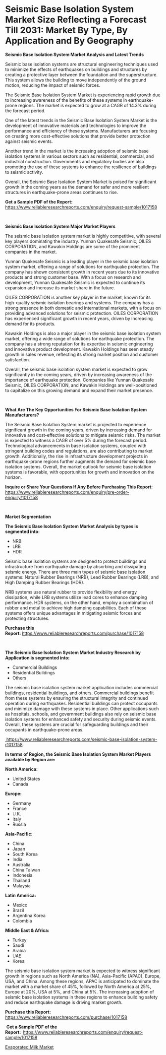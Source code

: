 <p><h1>Seismic Base Isolation System Market Size Reflecting a Forecast Till 2031: Market By Type, By Application and By Geography</h1></p><p><strong>Seismic Base Isolation System Market Analysis and Latest Trends</strong></p>
<p><p>Seismic base isolation systems are structural engineering techniques used to minimize the effects of earthquakes on buildings and structures by creating a protective layer between the foundation and the superstructure. This system allows the building to move independently of the ground motion, reducing the impact of seismic forces.</p><p>The Seismic Base Isolation System Market is experiencing rapid growth due to increasing awareness of the benefits of these systems in earthquake-prone regions. The market is expected to grow at a CAGR of 14.3% during the forecast period.</p><p>One of the latest trends in the Seismic Base Isolation System Market is the development of innovative materials and technologies to improve the performance and efficiency of these systems. Manufacturers are focusing on creating more cost-effective solutions that provide better protection against seismic events.</p><p>Another trend in the market is the increasing adoption of seismic base isolation systems in various sectors such as residential, commercial, and industrial construction. Governments and regulatory bodies are also promoting the use of these systems to enhance the resilience of buildings to seismic activity.</p><p>Overall, the Seismic Base Isolation System Market is poised for significant growth in the coming years as the demand for safer and more resilient structures in earthquake-prone areas continues to rise.</p></p>
<p><strong>Get a Sample PDF of the Report:&nbsp;</strong> <a href="https://www.reliableresearchreports.com/enquiry/request-sample/1017158">https://www.reliableresearchreports.com/enquiry/request-sample/1017158</a></p>
<p>&nbsp;</p>
<p><strong>Seismic Base Isolation System Major Market Players</strong></p>
<p><p>The seismic base isolation system market is highly competitive, with several key players dominating the industry. Yunnan Quakesafe Seismic, OILES CORPORATION, and Kawakin Holdings are some of the prominent companies in the market.</p><p>Yunnan Quakesafe Seismic is a leading player in the seismic base isolation system market, offering a range of solutions for earthquake protection. The company has shown consistent growth in recent years due to its innovative products and strong customer base. With a focus on research and development, Yunnan Quakesafe Seismic is expected to continue its expansion and increase its market share in the future.</p><p>OILES CORPORATION is another key player in the market, known for its high-quality seismic isolation bearings and systems. The company has a strong presence in both domestic and international markets, with a focus on providing advanced solutions for seismic protection. OILES CORPORATION has experienced significant growth in recent years, driven by increasing demand for its products.</p><p>Kawakin Holdings is also a major player in the seismic base isolation system market, offering a wide range of solutions for earthquake protection. The company has a strong reputation for its expertise in seismic engineering and innovative product development. Kawakin Holdings has seen steady growth in sales revenue, reflecting its strong market position and customer satisfaction.</p><p>Overall, the seismic base isolation system market is expected to grow significantly in the coming years, driven by increasing awareness of the importance of earthquake protection. Companies like Yunnan Quakesafe Seismic, OILES CORPORATION, and Kawakin Holdings are well-positioned to capitalize on this growing demand and expand their market presence.</p></p>
<p>&nbsp;</p>
<p><strong>What Are The Key Opportunities For Seismic Base Isolation System Manufacturers?</strong></p>
<p><p>The Seismic Base Isolation System market is projected to experience significant growth in the coming years, driven by increasing demand for innovative and cost-effective solutions to mitigate seismic risks. The market is expected to witness a CAGR of over 5% during the forecast period. Technological advancements in base isolation systems, coupled with stringent building codes and regulations, are also contributing to market growth. Additionally, the rise in infrastructure development projects in earthquake-prone regions further augments the demand for seismic base isolation systems. Overall, the market outlook for seismic base isolation systems is favorable, with opportunities for growth and innovation on the horizon.</p></p>
<p><strong>Inquire or Share Your Questions If Any Before Purchasing This Report:</strong> <a href="https://www.reliableresearchreports.com/enquiry/pre-order-enquiry/1017158">https://www.reliableresearchreports.com/enquiry/pre-order-enquiry/1017158</a></p>
<p>&nbsp;</p>
<p><strong>Market Segmentation</strong></p>
<p><strong>The Seismic Base Isolation System Market Analysis by types is segmented into:</strong></p>
<p><ul><li>NRB</li><li>LRB</li><li>HDR</li></ul></p>
<p><p>Seismic base isolation systems are designed to protect buildings and infrastructure from earthquake damage by absorbing and dissipating seismic energy. There are three main types of seismic base isolation systems: Natural Rubber Bearings (NRB), Lead Rubber Bearings (LRB), and High Damping Rubber Bearings (HDR). </p><p>NRB systems use natural rubber to provide flexibility and energy dissipation, while LRB systems utilize lead cores to enhance damping performance. HDR systems, on the other hand, employ a combination of rubber and metal to achieve high damping capabilities. Each of these systems offers unique advantages in mitigating seismic forces and protecting structures.</p></p>
<p><strong>Purchase this Report:&nbsp;</strong><a href="https://www.reliableresearchreports.com/purchase/1017158">https://www.reliableresearchreports.com/purchase/1017158</a></p>
<p>&nbsp;</p>
<p><strong>The Seismic Base Isolation System Market Industry Research by Application is segmented into:</strong></p>
<p><ul><li>Commercial Buildings</li><li>Residential Buildings</li><li>Others</li></ul></p>
<p><p>The seismic base isolation system market application includes commercial buildings, residential buildings, and others. Commercial buildings benefit from these systems by ensuring the structural integrity and continued operation during earthquakes. Residential buildings can protect occupants and minimize damage with these systems in place. Other applications such as hospitals, schools, and government buildings also rely on seismic base isolation systems for enhanced safety and security during seismic events. Overall, these systems are crucial for safeguarding buildings and their occupants in earthquake-prone areas.</p></p>
<p><a href="https://www.reliableresearchreports.com/seismic-base-isolation-system-r1017158">&nbsp;https://www.reliableresearchreports.com/seismic-base-isolation-system-r1017158</a></p>
<p><strong>In terms of Region, the Seismic Base Isolation System Market Players available by Region are:</strong></p>
<p>
    <p> <strong> North America: </strong>
        <ul>
            <li>United States</li>
            <li>Canada</li>
        </ul>
        </p> 
    <p> <strong> Europe: </strong>
        <ul>
            <li>Germany</li>
            <li>France</li>
            <li>U.K.</li>
            <li>Italy</li>
            <li>Russia</li>
        </ul>
        </p> 
    <p> <strong> Asia-Pacific: </strong>
        <ul>
            <li>China</li>
            <li>Japan</li>
            <li>South Korea</li>
            <li>India</li>
            <li>Australia</li>
            <li>China Taiwan</li>
            <li>Indonesia</li>
            <li>Thailand</li>
            <li>Malaysia</li>
        </ul>
        </p> 
    <p> <strong> Latin America: </strong>
        <ul>
            <li>Mexico</li>
            <li>Brazil</li>
            <li>Argentina Korea</li>
            <li>Colombia</li>
        </ul>
        </p> 
    <p> <strong> Middle East & Africa: </strong>
        <ul>
            <li>Turkey</li>
            <li>Saudi</li>
            <li>Arabia</li>
            <li>UAE</li>
            <li>Korea</li>
        </ul>
    </p>
    </p>
<p><p>The seismic base isolation system market is expected to witness significant growth in regions such as North America (NA), Asia-Pacific (APAC), Europe, USA, and China. Among these regions, APAC is anticipated to dominate the market with a market share of 45%, followed by North America at 25%, Europe at 20%, USA at 5%, and China at 5%. The increasing adoption of seismic base isolation systems in these regions to enhance building safety and reduce earthquake damage is driving market growth.</p></p>
<p><strong>Purchase this Report: </strong><a href="https://www.reliableresearchreports.com/purchase/1017158">https://www.reliableresearchreports.com/purchase/1017158</a></p>
<p>&nbsp;<strong>Get a Sample PDF of the Report:&nbsp;&nbsp;</strong><a href="https://www.reliableresearchreports.com/enquiry/request-sample/1017158">https://www.reliableresearchreports.com/enquiry/request-sample/1017158</a></p>
<p><strong></strong></p>
<p><p><a href="https://gamy-alyssum-396.notion.site/Evaporated-Milk-Market-Size-Market-Outlook-and-Market-Forecast-2024-to-2031-139a63bd11da44d0be01e181bdfae25b">Evaporated Milk Market</a></p></p>